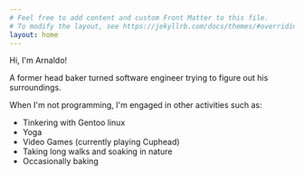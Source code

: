 ```yaml
---
# Feel free to add content and custom Front Matter to this file.
# To modify the layout, see https://jekyllrb.com/docs/themes/#overriding-theme-defaults
layout: home
---
```

Hi, I'm Arnaldo!

A former head baker turned software engineer trying to figure out his surroundings.

When I'm not programming, I'm engaged in other activities such as:

- Tinkering with Gentoo linux <i style="font-size: 45px" class="devicon-gentoo-plain colored"></i>
- Yoga
- Video Games (currently playing Cuphead)
- Taking long walks and soaking in nature
- Occasionally baking